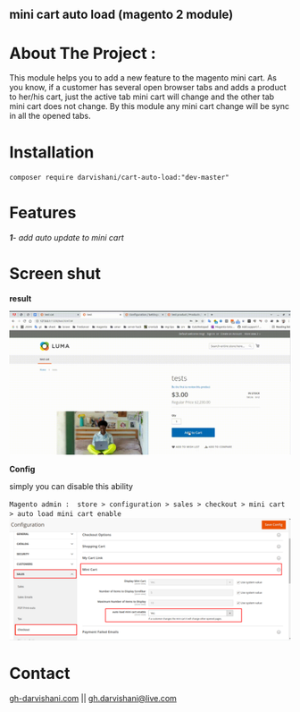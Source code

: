 
## mini cart auto load (magento 2 module)

# **About The Project** :

This module helps you to add a new feature to the magento mini cart.
As you know, if a customer has several open browser tabs and  adds a product to her/his cart, just the active tab mini cart will change and the other tab mini cart does not change. By this module any mini cart change will be sync in all the opened tabs.

# Installation
 

`composer require darvishani/cart-auto-load:"dev-master"`

# Features

_**1**- add auto update  to mini cart_


# Screen shut

**result**

 ![](https://raw.githubusercontent.com/gh-darvishani/cart-auto-load/master/files/auto-update-mini-cart.gif "autoload mini cart")

 
**Config**

simply you can disable this ability

`Magento admin :  store > configuration > sales > checkout > mini cart > auto load mini cart enable
`
![](https://raw.githubusercontent.com/gh-darvishani/cart-auto-load/master/files/auto-reload-mini-cart.png "autoload mini cart config")


 

# Contact

[gh-darvishani.com](https://gh-darvishani.com/) 
|| [gh.darvishani@live.com](mailto:gh.darvisahni@live.com)
